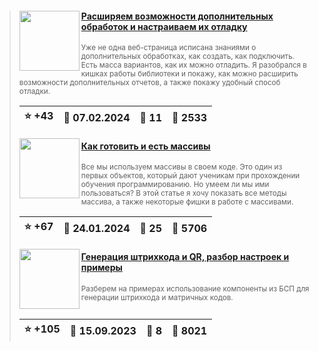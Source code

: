 ﻿<div id="infostart_posts">


> <img src="https://infostart.ru/upload/iblock/056/056c40a7b7466e0f727a911732ddb6c5.jpg?eb5fee29-9dcf-4cc6-9816-a3ef4dc25b7b" width="96" align="left"> 
> <h4 style="color: white;"><a href="https://infostart.ru/1c/articles/2035802/">Расширяем возможности дополнительных обработок и настраиваем их отладку</a></h4>
> <small>Уже не одна веб-страница исписана знаниями о дополнительных обработках, как создать, как подключить. Есть масса вариантов, как их можно отладить. Я разобрался в кишках работы библиотеки и покажу, как можно расширить возможности дополнительных отчетов, а также покажу удобный способ отладки.</small>  
> <br clear="left">
>
> | :star: +43 |  :calendar: 07.02.2024 |  :speech_balloon: 11 |  :eyes: 2533 |
>  |-|-|-|-|  
> <img src="https://infostart.ru/upload/iblock/af5/af58a047a7b2538d0a8411a127634cec.jpg?859cac21-c067-4df2-8ab3-9a3d112bb564" width="96" align="left"> 
> <h4 style="color: white;"><a href="https://infostart.ru/1c/articles/2024388/">Как готовить и есть массивы</a></h4>
> <small>Все мы используем массивы в своем коде. Это один из первых объектов, который дают ученикам при прохождении обучения программированию. Но умеем ли мы ими пользоваться? В этой статье я хочу показать все методы массива, а также некоторые фишки в работе с массивами.</small>  
> <br clear="left">
>
> | :star: +67 |  :calendar: 24.01.2024 |  :speech_balloon: 25 |  :eyes: 5706 |
>  |-|-|-|-|  
> <img src="https://infostart.ru/upload/iblock/259/2598eabebdac5291cf167d4509998273.png?0cb91244-7866-4f0d-be8e-4e2f19f5ad83" width="96" align="left"> 
> <h4 style="color: white;"><a href="https://infostart.ru/1c/articles/1928785/">Генерация штрихкода и QR, разбор настроек и примеры</a></h4>
> <small>Разберем на примерах использование компоненты из БСП для генерации штрихкода и матричных кодов.</small>  
> <br clear="left">
>
> | :star: +105 |  :calendar: 15.09.2023 |  :speech_balloon: 8 |  :eyes: 8021 |
>  |-|-|-|-|  
</div>
